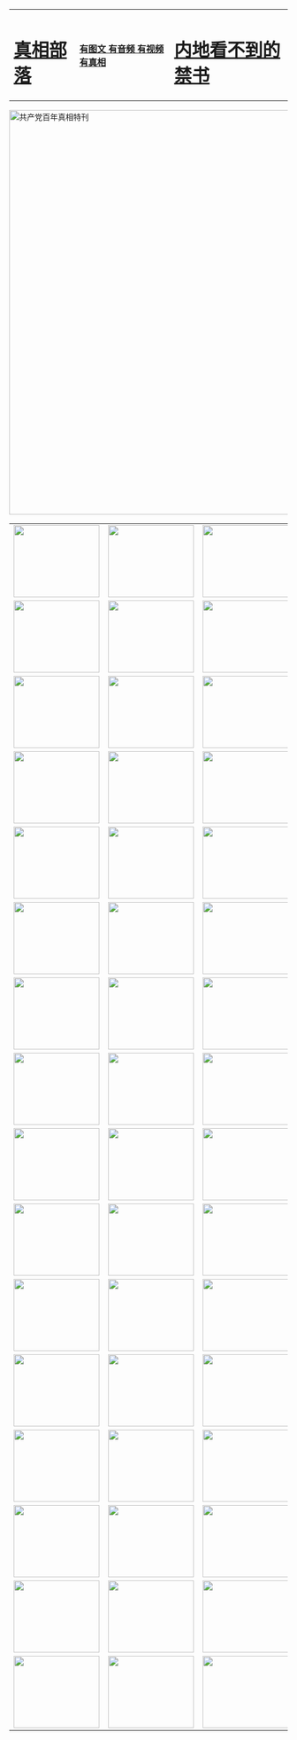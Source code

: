 <table>
<tr>

<td>
	<H1><a href="http://j29.kki-mel.org/zx/">真相部落</a></H1>
</td>
<td>
	<H4><a href="http://j29.kki-mel.org/zx/">有图文 有音频 有视频 有真相</a></H4>
</td>
<td>
	<H1><a href="http://j29.kki-mel.org/book/"> 内地看不到的禁书</a></H1>
</td>
</tr>
</table>

 <div ><a href="http://j29.kki-mel.org/zx/bngcd/"><img src="http://j29.kki-mel.org/zx/bngcd/gcdbnzx.jpg" width="730"  border="0" alt="共产党百年真相特刊"></a></div>

<table>
<tr>
	<td><a href="http://k52.alabasgames.com/xtr/107/"><img  src ="http://k52.alabasgames.com/pic/2017/02/107.jpg" width="155px" height="130px"></a></td>
	<td><a href="http://k52.alabasgames.com/xtr/829/"><img src ="http://k52.alabasgames.com/pic/2017/02/829.jpg" width="155px" height="130px"></a></td>
	<td><a href="http://k52.alabasgames.com/xtr/69/"><img  src ="http://k52.alabasgames.com/pic/2017/02/69.jpg" width="155px" height="130px"></a></td>
	<td><a href="http://k52.alabasgames.com/xtr/99/"><img  src ="http://k52.alabasgames.com/pic/2017/02/99.jpg" width="155px" height="130px"></a></td>
</tr>
<tr>
	<td><a href="http://k52.alabasgames.com/xtr/40/"><img  src ="http://k52.alabasgames.com/pic/2017/02/40.jpg" width="155px" height="130px"></a></td>
	<td><a href="http://k52.alabasgames.com/xtr/20/"><img  src ="http://k52.alabasgames.com/pic/2017/02/20.jpg" width="155px" height="130px"></a></td>
	<td><a href="http://k52.alabasgames.com/xtr/81/"><img  src ="http://k52.alabasgames.com/pic/2017/02/81.jpg" width="155px" height="130px"></a></td>
	<td><a href="http://k52.alabasgames.com/xtr/2/"><img  src ="http://k52.alabasgames.com/pic/2017/02/2.jpg" width="155px" height="130px"></a></td>
</tr>
<tr>
	<td><a href="http://k52.alabasgames.com/xtr/86/"><img  src ="http://k52.alabasgames.com/pic/2017/02/86.jpg" width="155px" height="130px"></a></td>
	<td><a href="http://k52.alabasgames.com/xtr/109/"><img  src ="http://k52.alabasgames.com/pic/2017/02/109.jpg" width="155px" height="130px"></a></td>
	<td><a href="http://k52.alabasgames.com/xtr/1378/"><img  src ="http://k52.alabasgames.com/pic/2017/02/1378.jpg" width="155px" height="130px"></a></td>
	<td><a href="http://k52.alabasgames.com/xtr/57/"><img  src ="http://k52.alabasgames.com/pic/2017/02/57.jpg" width="155px" height="130px"></a></td>
</tr>
<tr>
	<td><a href="http://k52.alabasgames.com/xtr/1219/"><img  src ="http://k52.alabasgames.com/pic/2017/02/1219.jpg" width="155px" height="130px"></a></td>
	<td><a href="http://k52.alabasgames.com/xtr/1220/"><img  src ="http://k52.alabasgames.com/pic/2017/02/1220.jpg" width="155px" height="130px"></a></td>
	<td><a href="http://k52.alabasgames.com/xtr/1221/"><img  src ="http://k52.alabasgames.com/pic/2017/02/1221.jpg" width="155px" height="130px"></a></td>
	<td><a href="http://k52.alabasgames.com/xtr/51/"><img  src ="http://k52.alabasgames.com/pic/2017/02/51.jpg" width="155px" height="130px"></a></td>
</tr>
<tr>
	<td><a href="http://k52.alabasgames.com/xtr/1055/"><img  src ="http://k52.alabasgames.com/pic/2017/02/1055.jpg" width="155px" height="130px"></a></td>
	<td><a href="http://k52.alabasgames.com/xtr/611/"><img  src ="http://k52.alabasgames.com/pic/2017/02/611.jpg" width="155px" height="130px"></a></td>
	<td><a href="http://k52.alabasgames.com/xtr/1121/"><img  src ="http://k52.alabasgames.com/pic/2017/02/1121.jpg" width="155px" height="130px"></a></td>
	<td><a href="http://k52.alabasgames.com/xtr/610/"><img  src ="http://k52.alabasgames.com/pic/2017/02/610.jpg" width="155px" height="130px"></a></td>
</tr>
<tr>
	<td><a href="http://k52.alabasgames.com/xtr/1128/"><img  src ="http://k52.alabasgames.com/pic/2017/02/1128.jpg" width="155px" height="130px"></a></td>
	<td><a href="http://k52.alabasgames.com/xtr/1395/"><img  src ="http://k52.alabasgames.com/pic/2017/02/1406.jpg" width="155px" height="130px"></a></td>
	<td><a href="http://k52.alabasgames.com/xtr/1407/"><img  src ="http://k52.alabasgames.com/pic/2017/02/1407.jpg" width="155px" height="130px"></a></td>
	<td><a href="http://k52.alabasgames.com/xtr/934/"><img  src ="http://k52.alabasgames.com/pic/2017/02/934.jpg" width="155px" height="130px"></a></td>
</tr>
<tr>
	<td><a href="http://k52.alabasgames.com/xtr/641/"><img  src ="http://k52.alabasgames.com/pic/2017/02/641.jpg" width="155px" height="130px"></a></td>
	<td><a href="http://k52.alabasgames.com/xtr/949/"><img  src ="http://k52.alabasgames.com/pic/2017/02/949.jpg" width="155px" height="130px"></a></td>
	<td><a href="http://k52.alabasgames.com/xtr/112/"><img  src ="http://k52.alabasgames.com/pic/2017/02/112.jpg" width="155px" height="130px"></a></td>
	<td><a href="http://k52.alabasgames.com/xtr/812/"><img  src ="http://k52.alabasgames.com/pic/2017/02/812.jpg" width="155px" height="130px"></a></td>
</tr>
<tr>
	<td><a href="http://k52.alabasgames.com/xtr/103/"><img  src ="http://k52.alabasgames.com/pic/2017/02/103.jpg" width="155px" height="130px"></a></td>
	<td><a href="http://k52.alabasgames.com/xtr/3/"><img  src ="http://k52.alabasgames.com/pic/2017/02/3.jpg" width="155px" height="130px"></a></td>
	<td><A href="http://k52.alabasgames.com/mp4/zx/2015/11/Lkmtt.mp4" target="_blank" title="莲开满天庭"><img  src="http://k52.alabasgames.com/pic/2015/11/Lkmtt3480_jssor.jpg"  width="155px" height="130px"></A></td>
	<td><A href="http://k52.alabasgames.com/mp4/zx/2015/11/2013513.mp4" target="_blank" title="飞旋的法轮"><img  src="http://k52.alabasgames.com/pic/2015/11/falun480_jssor.jpg"  width="155px" height="130px"></A></td>
</tr>
<tr>
	<td><A href="http://k52.alabasgames.com/mp4/zx/2015/11/NYParade.mp4" target="_blank" title="2004年4月10日法轮功纽约大游行"><img  src="http://k52.alabasgames.com/pic/2015/11/nyparade480_jssor.jpg"  width="155px" height="130px"></A></td>
	<td><A href="http://k52.alabasgames.com/mp4/news617/2015/05/WEB_s28093.mp4" target="_blank" title="2015年世界法轮大法日特别报导"><img  src="http://k52.alabasgames.com/pic/2015/11/p6752711a666997037_jssor.jpg"  width="155px" height="130px"></A></td>
	<td><A href="http://k52.alabasgames.com/mp4/news829/2015/11/30211_326650.mp4" target="_blank" title="沧州绑架案连审四天 民众抹泪称审好人"><img  src="http://k52.alabasgames.com/pic/2015/11/changzhou2480_jssor.jpg"  width="155px" height="130px"></A></td>
	<td><A href="http://k52.alabasgames.com/mp4/mhph/2015/10/changzhou.mp4" target="_blank" title="沧州真相--狮城血泪"><img  src="http://k52.alabasgames.com/pic/2015/11/changzhou480_jssor.jpg"  width="155px" height="130px"></A></td>
</tr>
<tr>
	<td><A href="http://k52.alabasgames.com/mp4/mhjd/mhjd_55.mp4" target="_blank" title="正义律师与无罪辩护"><img  src="http://k52.alabasgames.com/pic/2015/11/wzbh480_jssor.jpg"  width="155px" height="130px"></A></td>
	<td><A href="http://k52.alabasgames.com/mp4/zx/2015/11/layerkcs.mp4" target="_blank" title="中国的良心--高智晟律师"><img  src="http://k52.alabasgames.com/pic/2015/11/layerkcs2480_jssor.jpg"  width="155px" height="130px"></A></td>
	<td><A href="http://k52.alabasgames.com/mp4/mhph/2015/10/szxl.mp4" target="_blank" title="神州血泪--北京、大庆、广东、哈尔滨"><img  src="http://k52.alabasgames.com/pic/2015/11/szxl480_jssor.jpg"  width="155px" height="130px"></A></td>
	<td><A href="http://k52.alabasgames.com/mp4/zx/2015/11/TangShanFFXS.mp4" target="_blank" title="真相纪录片：凤凰新生"><img  src="http://k52.alabasgames.com/pic/2015/11/fhxs2480_jssor.jpg"  width="155px" height="130px"></A></td>
</tr>
<tr>
	<td><A href="http://k52.alabasgames.com/mp4/zx/2015/11/jidong.mp4" target="_blank" title="冀东监狱的罪恶"><img  src="http://k52.alabasgames.com/pic/2015/11/jidong480_jssor.jpg"  width="155px" height="130px"></A></td>
	<td><A href="http://k52.alabasgames.com/mp4/mhph/2015/10/tangshan.mp4" target="_blank" title="凤凰血泪"><img  src="http://k52.alabasgames.com/pic/2015/11/tangshan480_jssor.jpg"  width="155px" height="130px"></A>
					</div></td>
	<td>	<A href="http://k52.alabasgames.com/mp4/mhph/2015/10/zfxtzxl.mp4" target="_blank" title="政法系统罪行录--唐山篇"><img  src="http://k52.alabasgames.com/pic/2015/11/zfxtzxl480_jssor.jpg"  width="155px" height="130px"></A></td>
	<td><A href="http://k52.alabasgames.com/mp4/mhph/2015/10/QDBG.mp4" target="_blank" title="青岛悲歌"><img  src="http://k52.alabasgames.com/pic/2015/10/qdbg2480_jssor.jpg"  width="155px" height="130px"></A></td>
</tr>
<tr>
	<td><A href="http://k52.alabasgames.com/mp4/mhph/2015/10/huludao.mp4" target="_blank" title="葫芦岛永恒的见证"><img  src="http://k52.alabasgames.com/pic/2015/10/huludao480_jssor.jpg"  width="155px" height="130px"></A></td>
	<td><A href="http://k52.alabasgames.com/mp4/mhph/2015/10/qbzx.mp4" target="_blank" title="湖畔泉边听真相-济南泉城的传奇"><img  src="http://k52.alabasgames.com/pic/2015/10/hupan480_jssor.jpg"  width="155px" height="130px"></A></td>
	<td><A href="http://k52.alabasgames.com/mp4/mhph/2015/10/baoding_dvd_v2.mp4" target="_blank" title="燕赵悲歌"><img  src="http://k52.alabasgames.com/pic/2015/10/yzbg480_jssor.jpg"  width="155px" height="130px"></A></td>
	<td><A href="http://k52.alabasgames.com/mp4/zx/2015/11/meihuashi_complete_ED2.0.mp4" target="_blank" title="梅花诗完整版"><img  src="http://k52.alabasgames.com/pic/2015/11/mhs480_jssor.jpg"  width="155px" height="130px"></A></td>
</tr>
<tr>
	<td><A href="http://k52.alabasgames.com/mp4/zx/2015/11/fengbei512k.mp4" target="_blank" title="丰碑"><img  src="http://k52.alabasgames.com/pic/2015/11/fongbei480_jssor.jpg"  width="155px" height="130px"></A></td>
	<td><A href="http://k52.alabasgames.com/mp4/zx/2015/11/fytdxComplete.mp4" target="_blank" title="风雨天地行全集"><img  src="http://k52.alabasgames.com/pic/2015/11/fytdxWhite480_jssor.jpg"  width="155px" height="130px"></A></td>
	<td><A href="http://k52.alabasgames.com/mp4/zx/2015/11/JianZheng.mp4" target="_blank" title="见证"><img  src="http://k52.alabasgames.com/pic/2015/11/witness480_jssor.jpg"  width="155px" height="130px"></A></td>
	<td><A href="http://k52.alabasgames.com/mp4/mhph/2015/10/hcym.mp4" target="_blank" title="红朝阴谋"><img  src="http://k52.alabasgames.com/pic/2015/10/hcym480_jssor.jpg"  width="155px" height="130px"></A></td>
</tr>
<tr>
	<td><A href="http://k52.alabasgames.com/mp4/zx/2015/11/zfzxPalV3.mp4" target="_blank" title="是自焚还是骗局"><img  src="http://k52.alabasgames.com/pic/2015/11/zfzx4805_jssor.jpg"  width="155px" height="130px"></A></td>
	<td><A href="http://k52.alabasgames.com/mp4/zx/2015/11/lsdspMsyTd.mp4" target="_blank" title="历史的审判"><img  src="http://k52.alabasgames.com/pic/2015/11/lsdsp480_jssor.jpg"  width="155px" height="130px"></A></td>
	<td><A href="http://k52.alabasgames.com/mp4/news886/2015/11/concat886.mp4" target="_blank" title="一周全球控告江泽民"><img  src="http://k52.alabasgames.com/pic/2015/11/news886480_jssor.jpg"  width="155px" height="130px"></A></td>
	<td><A href="http://k52.alabasgames.com/mp4/news1378/2014/08/CQSD_s0_e4_v2_i0-CQSD_4-video.mp4" target="_blank" title="欧洲的抉择"><img  src="http://k52.alabasgames.com/pic/2015/11/p5143421a564166643-ss_jssor.jpg"  width="155px" height="130px"></A></td>
</tr>
<tr>
	<td><A href="http://k52.alabasgames.com/mp4/zx/2015/11/hk20150720parade.mp4" target="_blank" title="港法轮功反迫害大游行 大陆游客震撼"><img  src="http://k52.alabasgames.com/pic/2015/11/281098-ss_jssor.jpg"  width="155px" height="130px"></A></td>
	<td><A href="http://k52.alabasgames.com/mp4/zx/2015/11/20150720hkParade512k.mp4" target="_blank" title="香港法轮功720游行声援诉江潮"><img  src="http://k52.alabasgames.com/pic/2015/11/2015720parade480_jssor.jpg"  width="155px" height="130px"></A></td>
	<td><A href="http://k52.alabasgames.com/mp4/zx/2015/11/hktdc512.mp4" target="_blank" title="香港退党潮"><img  src="http://k52.alabasgames.com/pic/2015/11/hktdc480_jssor.jpg"  width="155px" height="130px"></A></td>
	<td><A href="http://k52.alabasgames.com/mp4/news413/2015/11/concat413.mp4" target="_blank" title="本月退党精选"><img  src="http://k52.alabasgames.com/pic/2015/11/tuidang480_jssor.jpg"  width="155px" height="130px"></A></td>
</tr>
<tr>
	<td><A href="http://k52.alabasgames.com/mp4/news823/2015/11/TSZG_British_1_QA_A_TSZG-61-1_XinHaoNianZuoZh_P617180.mp4" target="_blank" title="辛灏年：纪念《九评共产党》发表十周年演讲"><img  src="http://k52.alabasgames.com/pic/2015/11/xhn9p10480_jssor.jpg"  width="155px" height="130px"></A></td>
	<td><A href="http://k52.alabasgames.com/mp4/news57/2015/11/JPGCD8.mp4" target="_blank" title="【九评之八】评中国共产党的邪教本质"><img  src="http://k52.alabasgames.com/pic/2015/11/9pkcd8p480_jssor.jpg"  width="155px" height="130px"></A></td>
	<td><A href="http://k52.alabasgames.com/mp4/other/kao.Chih.Sheng_story.mp4"  target="_blank" title="超越恐惧:高智晟的故事"				style="font-size:20px;"><img src="http://k52.alabasgames.com/pic/2016/12/GZS201408070902.jpg"  width="155px" height="130px">
						</A></td>
	<td><A href="http://k52.alabasgames.com/mp4/zx/2016/11/oh10yearsInv.mp4"  target="_blank" title="纪录片《活摘 十年调查》完整版" style="font-size:20px;"><img src="http://k52.alabasgames.com/pic/2016/11/10yearsOHinv.jpg"  width="155px" height="130px">
						</A></td>
</tr>
</table>


